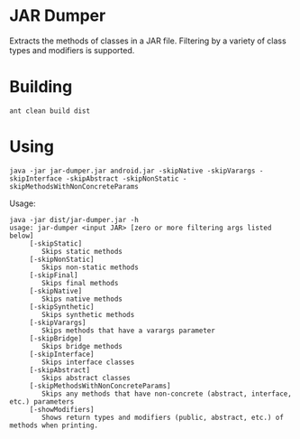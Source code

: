 # JAR Dumper
Extracts the methods of classes in a JAR file. Filtering by a variety
of class types and modifiers is supported.

# Building

	ant clean build dist

# Using

	java -jar jar-dumper.jar android.jar -skipNative -skipVarargs -skipInterface -skipAbstract -skipNonStatic -skipMethodsWithNonConcreteParams

Usage:

	java -jar dist/jar-dumper.jar -h
	usage: jar-dumper <input JAR> [zero or more filtering args listed below]
         [-skipStatic]
            Skips static methods
         [-skipNonStatic]
            Skips non-static methods
         [-skipFinal]
            Skips final methods
         [-skipNative]
            Skips native methods
         [-skipSynthetic]
            Skips synthetic methods
         [-skipVarargs]
            Skips methods that have a varargs parameter
         [-skipBridge]
            Skips bridge methods
         [-skipInterface]
            Skips interface classes
         [-skipAbstract]
            Skips abstract classes
         [-skipMethodsWithNonConcreteParams]
            Skips any methods that have non-concrete (abstract, interface, etc.) parameters
         [-showModifiers]
            Shows return types and modifiers (public, abstract, etc.) of methods when printing.
				  
